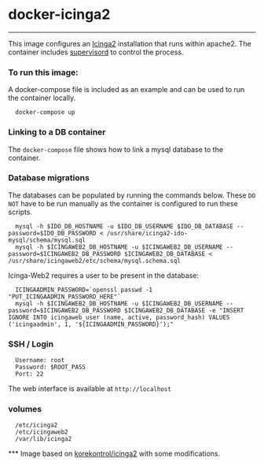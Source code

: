 # docker-icinga2
--------------------

This image configures an [Icinga2](https://www.icinga.org/icinga2) installation that runs within apache2. The container includes [supervisord](http://supervisord.org) to control the process.

### To run this image:

A docker-compose file is included as an example and can be used to run the container locally.

  ```
    docker-compose up
  ```

### Linking to a DB container

The `docker-compose` file shows how to link a mysql database to the container.

### Database migrations

The databases can be populated by running the commands below. These `DO NOT` have to be run manually as the container is configured to
run these scripts.

  ```
    mysql -h $IDO_DB_HOSTNAME -u $IDO_DB_USERNAME $IDO_DB_DATABASE --password=$IDO_DB_PASSWORD < /usr/share/icinga2-ido-mysql/schema/mysql.sql
    mysql -h $ICINGAWEB2_DB_HOSTNAME -u $ICINGAWEB2_DB_USERNAME --password=$ICINGAWEB2_DB_PASSWORD $ICINGAWEB2_DB_DATABASE < /usr/share/icingaweb2/etc/schema/mysql.schema.sql
  ```

Icinga-Web2 requires a user to be present in the database:

  ```
    ICINGAADMIN_PASSWORD=`openssl passwd -1 "PUT_ICINGAADMIN_PASSWORD_HERE"`
    mysql -h $ICINGAWEB2_DB_HOSTNAME -u $ICINGAWEB2_DB_USERNAME --password=$ICINGAWEB2_DB_PASSWORD $ICINGAWEB2_DB_DATABASE -e "INSERT IGNORE INTO icingaweb_user (name, active, password_hash) VALUES ('icingaadmin', 1, '${ICINGAADMIN_PASSWORD}');"
  ```

### SSH / Login

  ```
    Username: root
    Password: $ROOT_PASS
    Port: 22
  ```

  The web interface is available at `http://localhost`

### volumes

  ```
    /etc/icinga2
    /etc/icingaweb2
    /var/lib/icinga2
  ```

*** Image based on [korekontrol/icinga2](https://github.com/korekontrol/docker-icinga2) with some modifications.
